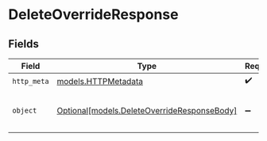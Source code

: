 # DeleteOverrideResponse


## Fields

| Field                                                                                  | Type                                                                                   | Required                                                                               | Description                                                                            |
| -------------------------------------------------------------------------------------- | -------------------------------------------------------------------------------------- | -------------------------------------------------------------------------------------- | -------------------------------------------------------------------------------------- |
| `http_meta`                                                                            | [models.HTTPMetadata](../models/httpmetadata.md)                                       | :heavy_check_mark:                                                                     | N/A                                                                                    |
| `object`                                                                               | [Optional[models.DeleteOverrideResponseBody]](../models/deleteoverrideresponsebody.md) | :heavy_minus_sign:                                                                     | Successfully deleted a ratelimit override                                              |